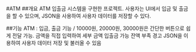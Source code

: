 #ATM
##개요
ATM 입출금 시스템을 구현한 프로젝트.
사용자는 UI에서 입금 및 출금을 할 수 있으며, JSON을 사용하여 사용자 데이터를 저장할 수 있다.

##기능
ATM : 입금, 출금 기능 / 10000원, 20000원, 30000원은 간단한 버튼으로 쉽게 전달 가능. 금액을 직접 입력하여 세부 금액 입출금 가능
잔액 부족 경고
JSON을 이용하여 사용자 데이터 저장 및 불러올 수 있음
